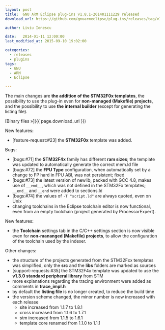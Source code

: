 ```yaml
---
layout: post
title:  GNU ARM Eclipse plug-ins v1.8.1-201401111229 released
download_url: https://github.com/gnuarmeclipse/plug-ins/releases/tag/v1.8.1-201401111229

author: Liviu Ionescu

date:   2014-01-11 12:00:00
last_modified_at: 2015-09-10 19:02:00

categories:
  - releases
  - plugins
tags:
  - GNU 
  - ARM
  - Eclipse

---
```


The main changes are **the addition of the STM32F0x templates**, the possibility to use the plug-in even for **non-managed (Makefile) projects**, and the possibility to use **the internal builder** (except for generating the listing file).

[Binary files »]({{ page.download_url }})

New features:

* [feature-request:#23] the **STM32F0x** template was added.

Bugs:

* [bugs:#71] the **STM32F4x** family has different **ram sizes**; the template was updated to automatically generate the correct mem.ld file
* [bugs:#72] the **FPU Type** configuration, when automatically set by a change to FP hard in FPU ABI, was not persistent; fixed
* [bugs:#73] the latest version of newlib, packed with GCC 4.8, makes use of `__end__`, which was not defined in the STM32Fx templates; `__end__` and `__end` were added to sections.ld
* [bugs:#74] the values of `-T "script.ld"` are always quoted, even on Unix
* changing toolchains in the Eclipse toolchain editor is now functional, even from an empty toolchain (project generated by ProcessorExpert).

New features:

* the **Toolchain** settings tab in the C/C++ settings section is now visible even for **non-mananged (Makefile) projects**, to allow the configuration of the toolchain used by the indexer.

Other changes:

* the structure of the projects generated from the STM32Fxx templates was simplified, only the **src** and the **libs** folders are marked as sources
* [support-requests:#35] the STM32F4x template was updated to use the **v1.3.0 standard peripheral library** from STM
* more explanations regarding the tracing environment were added as comments in **trace_impl.h**
* by default the **listing file** is no longer created, to reduce the build time
* the version scheme changed, the minor number is now increased with each release
  * site increased from 1.1.7 to 1.8.1
  * cross increased from 1.1.6 to 1.7.1
  * stm increased from 1.1.5 to 1.6.1
  * template core renamed from 1.1.0 to 1.1.1
